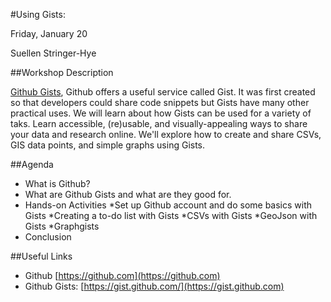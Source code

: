 #Using Gists: 

Friday, January 20

Suellen Stringer-Hye

##Workshop Description

[Github Gists](https://gist.github.com), Github offers a useful service called Gist. It was first created so  that developers could share code snippets but Gists have many other practical uses. We will learn about how Gists can be used for a variety of taks. Learn accessible, (re)usable, and visually-appealing ways to share your data and research online. We'll explore how to create and share CSVs, GIS data points, and simple graphs using Gists.

##Agenda

* What is Github?
* What are Github Gists and what are they good for.
* Hands-on Activities
 *Set up Github account and do some basics with Gists
 *Creating a to-do list with Gists
 *CSVs with Gists
 *GeoJson with Gists 
 *Graphgists
* Conclusion

##Useful Links
* Github [https://github.com](https://github.com)
* Github Gists: [https://gist.github.com/](https://gist.github.com)
